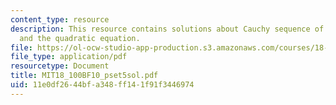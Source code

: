 ```yaml
---
content_type: resource
description: This resource contains solutions about Cauchy sequence of X converges
  and the quadratic equation.
file: https://ol-ocw-studio-app-production.s3.amazonaws.com/courses/18-100b-analysis-i-fall-2010/11e0df2644bfa348ff141f91f3446974_MIT18_100BF10_pset5sol.pdf
file_type: application/pdf
resourcetype: Document
title: MIT18_100BF10_pset5sol.pdf
uid: 11e0df26-44bf-a348-ff14-1f91f3446974
---
```

